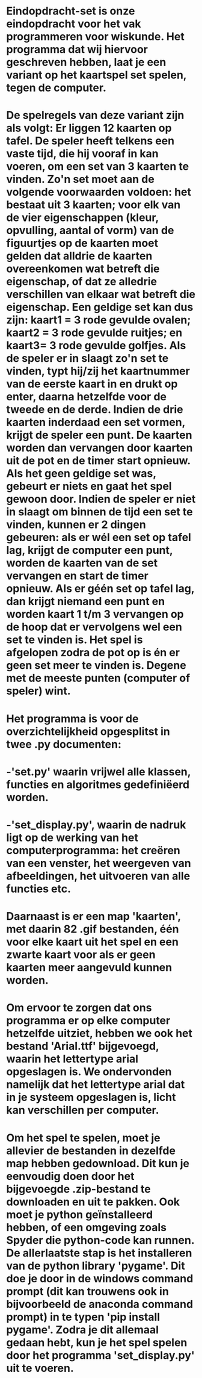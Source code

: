 # Eindopdracht-set is onze eindopdracht voor het vak programmeren voor wiskunde. Het programma dat wij hiervoor geschreven hebben, laat je een variant op het kaartspel set spelen, tegen de computer.
# De spelregels van deze variant zijn als volgt: Er liggen 12 kaarten op tafel. De speler heeft telkens een vaste tijd, die hij vooraf in kan voeren, om een set van 3 kaarten te vinden. Zo'n set moet aan de volgende voorwaarden voldoen: het bestaat uit 3 kaarten; voor elk van de vier eigenschappen (kleur, opvulling, aantal of vorm) van de figuurtjes op de kaarten moet gelden dat alldrie de kaarten overeenkomen wat betreft die eigenschap, of dat ze alledrie verschillen van elkaar wat betreft die eigenschap. Een geldige set kan dus zijn: kaart1 = 3 rode gevulde ovalen; kaart2 = 3 rode gevulde ruitjes; en kaart3= 3 rode gevulde golfjes. Als de speler er in slaagt zo'n set te vinden, typt hij/zij het kaartnummer van de eerste kaart in en drukt op enter, daarna hetzelfde voor de tweede en de derde. Indien de drie kaarten inderdaad een set vormen, krijgt de speler een punt. De kaarten worden dan vervangen door kaarten uit de pot en de timer start opnieuw. Als het geen geldige set was, gebeurt er niets en gaat het spel gewoon door. Indien de speler er niet in slaagt om binnen de tijd een set te vinden, kunnen er 2 dingen gebeuren: als er wél een set op tafel lag, krijgt de computer een punt, worden de kaarten van de set vervangen en start de timer opnieuw. Als er géén set op tafel lag, dan krijgt niemand een punt en worden kaart 1 t/m 3 vervangen op de hoop dat er vervolgens wel een set te vinden is. Het spel is afgelopen zodra de pot op is én er geen set meer te vinden is. Degene met de meeste punten (computer of speler) wint.
# Het programma is voor de overzichtelijkheid opgesplitst in twee .py documenten:
#     -'set.py' waarin vrijwel alle klassen, functies en algoritmes gedefiniëerd worden.
#     -'set_display.py', waarin de nadruk ligt op de werking van het computerprogramma: het creëren van een venster, het weergeven van afbeeldingen, het uitvoeren van alle functies etc.
# Daarnaast is er een map 'kaarten', met daarin 82 .gif bestanden, één voor elke kaart uit het spel en een zwarte kaart voor als er geen kaarten meer aangevuld kunnen worden.
# Om ervoor te zorgen dat ons programma er op elke computer hetzelfde uitziet, hebben we ook het bestand 'Arial.ttf' bijgevoegd, waarin het lettertype arial opgeslagen is. We ondervonden namelijk dat het lettertype arial dat in je systeem opgeslagen is, licht kan verschillen per computer.
# Om het spel te spelen, moet je allevier de bestanden in dezelfde map hebben gedownload. Dit kun je eenvoudig doen door het bijgevoegde .zip-bestand te downloaden en uit te pakken. Ook moet je python geïnstalleerd hebben, of een omgeving zoals Spyder die python-code kan runnen. De allerlaatste stap is het installeren van de python library 'pygame'. Dit doe je door in de windows command prompt (dit kan trouwens ook in bijvoorbeeld de anaconda command prompt) in te typen 'pip install pygame'. Zodra je dit allemaal gedaan hebt, kun je het spel spelen door het programma 'set_display.py' uit te voeren.
